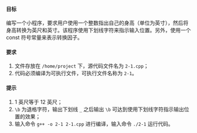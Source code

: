 #### 目标

编写一个小程序，要求用户使用一个整数指出自己的身高（单位为英寸），然后将身高转换为英尺和英寸。该程序使用下划线字符来指示输入位置。另外，使用一个 const 符号常量来表示转换因子。

#### 要求

1. 文件存放在 `/home/project` 下，源代码文件名为 `2-1.cpp`；
2. 代码必须编译为可执行文件，可执行文件名称为 `2-1`。

#### 提示

1. 1 英尺等于 12 英尺；
2. `\b` 为退格字符，输出下划线 `_` 之后输出 `\b` 可达到使用下划线字符指示输出位置的效果；
3. 输入命令 `g++ -o 2-1 2-1.cpp` 进行编译，输入命令 `./2-1` 运行代码。